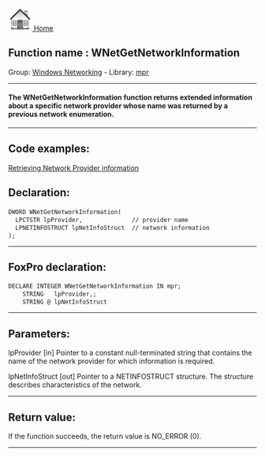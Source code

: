 [<img src="../../images/home.png"> Home ](https://github.com/VFPX/Win32API)  

## Function name : WNetGetNetworkInformation
Group: [Windows Networking](../../functions_group.md#Windows_Networking)  -  Library: [mpr](../../../libraries.md#mpr)  
***  


#### The WNetGetNetworkInformation function returns extended information about a specific network provider whose name was returned by a previous network enumeration.
***  


## Code examples:
[Retrieving Network Provider information](../../samples/sample_315.md)  

## Declaration:
```foxpro  
DWORD WNetGetNetworkInformation(
  LPCTSTR lpProvider,              // provider name
  LPNETINFOSTRUCT lpNetInfoStruct  // network information
);  
```  
***  


## FoxPro declaration:
```foxpro  
DECLARE INTEGER WNetGetNetworkInformation IN mpr;
	STRING   lpProvider,;
	STRING @ lpNetInfoStruct  
```  
***  


## Parameters:
lpProvider 
[in] Pointer to a constant null-terminated string that contains the name of the network provider for which information is required. 

lpNetInfoStruct 
[out] Pointer to a NETINFOSTRUCT structure. The structure describes characteristics of the network.   
***  


## Return value:
If the function succeeds, the return value is NO_ERROR (0).  
***  

